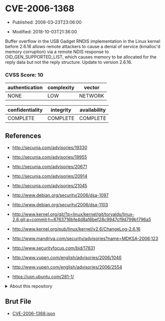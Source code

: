 # CVE-2006-1368

- Published: 2006-03-23T23:06:00

- Modified: 2018-10-03T21:36:00

Buffer overflow in the USB Gadget RNDIS implementation in the Linux kernel before 2.6.16 allows remote attackers to cause a denial of service (kmalloc'd memory corruption) via a remote NDIS response to OID_GEN_SUPPORTED_LIST, which causes memory to be allocated for the reply data but not the reply structure. Update to version 2.6.16.

### CVSS Score: **10**

| authentication | complexity | vector |
| --- | --- | --- |
| NONE | LOW | NETWORK |

| confidentiality | integrity | availability |
| --- | --- | --- |
| COMPLETE | COMPLETE | COMPLETE |

## References

* http://secunia.com/advisories/19330

* http://secunia.com/advisories/19955

* http://secunia.com/advisories/20671

* http://secunia.com/advisories/20914

* http://secunia.com/advisories/21045

* http://www.debian.org/security/2006/dsa-1097

* http://www.debian.org/security/2006/dsa-1103

* http://www.kernel.org/git/?p=linux/kernel/git/torvalds/linux-2.6.git;a=commit;h=8763716bfe4d8a16bef28c9947cf9d799b1796a5

* http://www.kernel.org/pub/linux/kernel/v2.6/ChangeLog-2.6.16

* http://www.mandriva.com/security/advisories?name=MDKSA-2006:123

* http://www.securityfocus.com/bid/17831

* http://www.vupen.com/english/advisories/2006/1046

* http://www.vupen.com/english/advisories/2006/2554

* https://usn.ubuntu.com/281-1/

<details>
<summary>About this repository</summary> 

  This repository is part of the project [Live Hack CVE](https://github.com/Live-Hack-CVE). Main website can be found [www.live-hack.org](https://www.live-hack.org) 
  
  Made by [Sn0wAlice](https://github.com/Sn0wAlice) for the people that care about security and need to have a feed of the latest CVEs. Hope you enjoy it, don't forget to star the repo and follow me on [Twitter](https://twitter.com/Sn0wAlice) and [Github](https://github.com/Sn0wAlice). And that is my [personnal website](https://www.alice-snow.me/)

  - [Home Page](https://github.com/Live-Hack-CVE)
  - [Framework](https://github.com/Live-Hack-CVE/cve-framework)
  - [CVE database](https://github.com/Live-Hack-CVE/full_database)
  - [Changelog](https://github.com/Live-Hack-CVE/Changelog)
</details>

## Brut File

* [CVE-2006-1368.json](https://raw.githubusercontent.com/Live-Hack-CVE/full_database/main/cves/2006/CVE-2006-1368.json)

